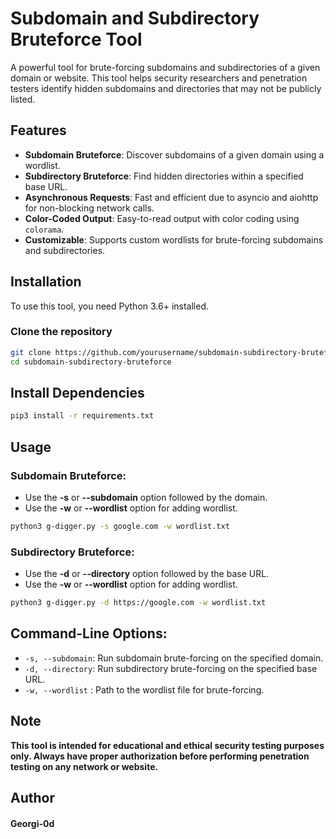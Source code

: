 # Subdomain and Subdirectory Bruteforce Tool

A powerful tool for brute-forcing subdomains and subdirectories of a given domain or website. This tool helps security researchers and penetration testers identify hidden subdomains and directories that may not be publicly listed.

## Features

- **Subdomain Bruteforce**: Discover subdomains of a given domain using a wordlist.
- **Subdirectory Bruteforce**: Find hidden directories within a specified base URL.
- **Asynchronous Requests**: Fast and efficient due to asyncio and aiohttp for non-blocking network calls.
- **Color-Coded Output**: Easy-to-read output with color coding using `colorama`.
- **Customizable**: Supports custom wordlists for brute-forcing subdomains and subdirectories.

## Installation

To use this tool, you need Python 3.6+ installed.

### Clone the repository

```bash
git clone https://github.com/yourusername/subdomain-subdirectory-bruteforce.git
cd subdomain-subdirectory-bruteforce
```

## Install Dependencies

```bash
pip3 install -r requirements.txt
```

## Usage

### Subdomain Bruteforce:

- Use the **-s** or **--subdomain** option followed by the domain.
- Use the **-w** or **--wordlist** option for adding wordlist.

```bash
python3 g-digger.py -s google.com -w wordlist.txt
```

### Subdirectory Bruteforce:

- Use the **-d** or **--directory** option followed by the base URL.
- Use the **-w** or **--wordlist** option for adding wordlist.

```bash
python3 g-digger.py -d https://google.com -w wordlist.txt
```

## Command-Line Options:

- ```-s, --subdomain```: Run subdomain brute-forcing on the specified domain.
- ```-d, --directory```: Run subdirectory brute-forcing on the specified base URL.
- ```-w, --wordlist``` : Path to the wordlist file for brute-forcing.

## Note

**This tool is intended for educational and ethical security testing purposes only. Always have proper authorization before performing penetration testing on any network or website.**

## Author

#### Georgi-0d


